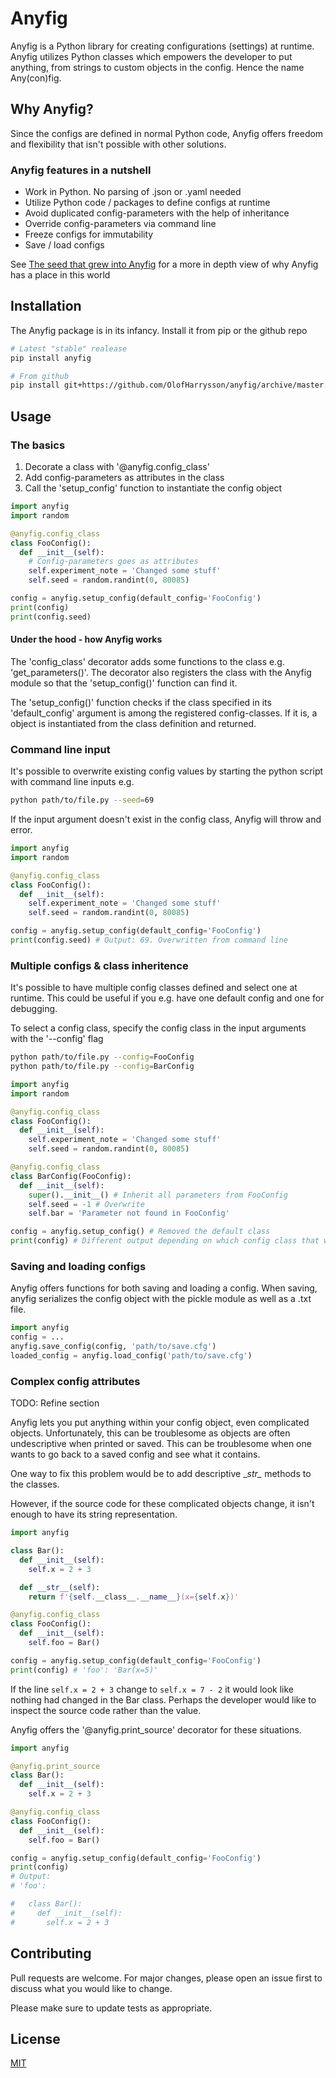 # Anyfig

Anyfig is a Python library for creating configurations (settings) at runtime. Anyfig utilizes Python classes which empowers the developer to put anything, from strings to custom objects in the config. Hence the name Any(con)fig.

## Why Anyfig?
Since the configs are defined in normal Python code, Anyfig offers freedom and flexibility that isn't possible with other solutions.

### Anyfig features in a nutshell
* Work in Python. No parsing of .json or .yaml needed
* Utilize Python code / packages to define configs at runtime
* Avoid duplicated config-parameters with the help of inheritance
* Override config-parameters via command line
* Freeze configs for immutability
* Save / load configs


See [The seed that grew into Anyfig](assets/anyfig_story.md) for a more in depth view of why Anyfig has a place in this world 

## Installation
The Anyfig package is in its infancy. Install it from pip or the github repo

```bash
# Latest "stable" realease
pip install anyfig

# From github
pip install git+https://github.com/OlofHarrysson/anyfig/archive/master.zip
```

## Usage

### The basics
1. Decorate a class with '@anyfig.config_class'
2. Add config-parameters as attributes in the class
3. Call the 'setup_config' function to instantiate the config object


```python
import anyfig
import random

@anyfig.config_class
class FooConfig():
  def __init__(self):
    # Config-parameters goes as attributes
    self.experiment_note = 'Changed some stuff'
    self.seed = random.randint(0, 80085)

config = anyfig.setup_config(default_config='FooConfig')
print(config)
print(config.seed)
```

#### Under the hood - how Anyfig works
The 'config_class' decorator adds some functions to the class e.g. 'get_parameters()'. The decorator also registers the class with the Anyfig module so that the 'setup_config()' function can find it.

The 'setup_config()' function checks if the class specified in its 'default_config' argument is among the registered config-classes. If it is, a object is instantiated from the class definition and returned.

### Command line input

It's possible to overwrite existing config values by starting the python script with command line inputs e.g.

```bash
python path/to/file.py --seed=69
```

If the input argument doesn't exist in the config class, Anyfig will throw and error.

```python
import anyfig
import random

@anyfig.config_class
class FooConfig():
  def __init__(self):
    self.experiment_note = 'Changed some stuff'
    self.seed = random.randint(0, 80085)

config = anyfig.setup_config(default_config='FooConfig')
print(config.seed) # Output: 69. Overwritten from command line
```

### Multiple configs & class inheritence

It's possible to have multiple config classes defined and select one at runtime. This could be useful if you e.g. have one default config and one for debugging.

To select a config class, specify the config class in the input arguments with the '--config' flag

```bash
python path/to/file.py --config=FooConfig
python path/to/file.py --config=BarConfig
```

```python
import anyfig
import random

@anyfig.config_class
class FooConfig():
  def __init__(self):
    self.experiment_note = 'Changed some stuff'
    self.seed = random.randint(0, 80085)

@anyfig.config_class
class BarConfig(FooConfig):
  def __init__(self):
    super().__init__() # Inherit all parameters from FooConfig
    self.seed = -1 # Overwrite
    self.bar = 'Parameter not found in FooConfig'

config = anyfig.setup_config() # Removed the default class
print(config) # Different output depending on which config class that was selected via the command line
```

### Saving and loading configs
Anyfig offers functions for both saving and loading a config. When saving, anyfig serializes the config object with the pickle module as well as a .txt file.  

```python
import anyfig
config = ...
anyfig.save_config(config, 'path/to/save.cfg')
loaded_config = anyfig.load_config('path/to/save.cfg')
```

### Complex config attributes
TODO: Refine section

Anyfig lets you put anything within your config object, even complicated objects. Unfortunately, this can be troublesome as objects are often undescriptive when printed or saved. This can be troublesome when one wants to go back to a saved config and see what it contains.

One way to fix this problem would be to add descriptive \__str\__ methods to the classes.

However, if the source code for these complicated objects change, it isn't enough to have its string representation. 

```python
import anyfig

class Bar():
  def __init__(self):
    self.x = 2 + 3

  def __str__(self):
    return f'{self.__class__.__name__}(x={self.x})'

@anyfig.config_class
class FooConfig():
  def __init__(self):
    self.foo = Bar()

config = anyfig.setup_config(default_config='FooConfig')
print(config) # 'foo': 'Bar(x=5)'
```

If the line `self.x = 2 + 3` change to `self.x = 7 - 2` it would look like nothing had changed in the Bar class. Perhaps the developer would like to inspect the source code rather than the value.

Anyfig offers the '@anyfig.print_source' decorator for these situations.

```python
import anyfig

@anyfig.print_source
class Bar():
  def __init__(self):
    self.x = 2 + 3

@anyfig.config_class
class FooConfig():
  def __init__(self):
    self.foo = Bar()

config = anyfig.setup_config(default_config='FooConfig')
print(config)
# Output:
# 'foo':

#   class Bar():
#     def __init__(self):
#       self.x = 2 + 3
```

## Contributing
Pull requests are welcome. For major changes, please open an issue first to discuss what you would like to change.

Please make sure to update tests as appropriate.

## License
[MIT](https://choosealicense.com/licenses/mit/)